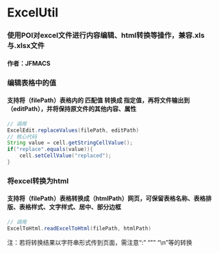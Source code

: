 # ExcelUtil
### 使用POI对excel文件进行内容编辑、html转换等操作，兼容.xls与.xlsx文件
#### 作者：JFMACS  

### 编辑表格中的值
#### 支持将（filePath）表格内的 匹配值 转换成 指定值，再将文件输出到（editPath），并将保持原文件的其他内容、属性
```java
// 调用
ExcelEdit.replaceValues(filePath, editPath)
// 核心代码
String value = cell.getStringCellValue();
if("replace".equals(value)){
	cell.setCellValue("replaced");
}
```
  
### 将excel转换为html
#### 支持将（filePath）表格转换成（htmlPath）网页，可保留表格名称、表格排版、表格样式、文字样式、居中、部分边框
```java
// 调用
ExcelToHtml.readExcelToHtml(filePath, htmlPath)
```
注：若将转换结果以字符串形式传到页面，需注意“:” “"” “\n”等的转换
